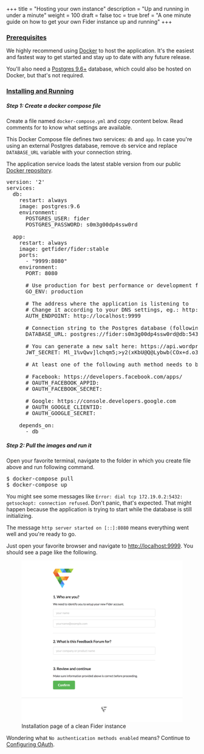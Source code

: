+++
title = "Hosting your own instance"
description = "Up and running in under a minute"
weight = 100
draft = false
toc = true
bref = "A one minute guide on how to get your own Fider instance up and running"
+++

<h3 class="section-head" id="h-prerequisites"><a href="#h-prerequisites">Prerequisites</a></h3>

<p>We highly recommend using <a href="https://www.docker.com/">Docker</a> to host the application. It's the easiest and fastest way to get started and stay up to date with any future release.</p>

<p>You'll also need a <a href="https://www.postgresql.org/">Postgres 9.6+</a> database, which could also be hosted on Docker, but that's not required.</p>

<h3 class="section-head" id="h-development"><a href="#h-development">Installing and Running</a></h3>

<h5>Step 1: Create a docker compose file</h5>

<p>
Create a file named <code>docker-compose.yml</code> and copy content below. 
Read comments for to know what settings are available. 
</p>

<p>This Docker Compose file defines two services: <code>db</code> and <code>app</code>. In case you're using an external Postgres database, remove <code>db</code> service and replace <code>DATABASE_URL</code> variable with your connection string.</p>

<p>The application service loads the latest stable version from our public <a href="https://hub.docker.com/r/getfider/fider/">Docker repository</a>.</p>

<pre>
version: '2'
services:
  db:
    restart: always
    image: postgres:9.6
    environment:
      POSTGRES_USER: fider
      POSTGRES_PASSWORD: s0m3g00dp4ssw0rd

  app:
    restart: always
    image: getfider/fider:stable
    ports:
      - "9999:8080"
    environment:
      PORT: 8080

      # Use production for best performance or development for more verbose logging
      GO_ENV: production
      
      # The address where the application is listening to
      # Change it according to your DNS settings, eg.: http://feedback.mycompany.com
      AUTH_ENDPOINT: http://localhost:9999
      
      # Connection string to the Postgres database (following example uses Docker defined above)
      DATABASE_URL: postgres://fider:s0m3g00dp4ssw0rd@db:5432/fider?sslmode=disable
      
      # You can generate a new salt here: https://api.wordpress.org/secret-key/1.1/salt/
      JWT_SECRET: Ml_1%vQwv]lchqm5;>y2(xKbU@Q@Lybwb(COx+d.o3&|5>)y;~G[KuWWYvR--6_g
      
      # At least one of the following auth method needs to be enabled

      # Facebook: https://developers.facebook.com/apps/
      # OAUTH_FACEBOOK_APPID: <fb_app_id>
      # OAUTH_FACEBOOK_SECRET: <fb_app_secret>

      # Google: https://console.developers.google.com
      # OAUTH_GOOGLE_CLIENTID: <google_app_id>
      # OAUTH_GOOGLE_SECRET: <google_app_secret>

    depends_on:
      - db
</pre>

<h5>Step 2: Pull the images and run it</h5>

<p>Open your favorite terminal, navigate to the folder in which you create file above and run following command.</p>

<pre>
$ docker-compose pull
$ docker-compose up
</pre>

<p>You might see some messages like <code>Error: dial tcp 172.19.0.2:5432: getsockopt: connection refused</code>. Don't panic, that's expected. That might happen because the application is trying to start while the database is still initializing.</p>

<p>The message <code>http server started on [::]:8080</code> means everything went well and you're ready to go.</p>

<p>Just open your favorite browser and navigate to <a href="http://localhost:9999">http://localhost:9999</a>. You should see a page like the following.</p>

<figure>
    <img src="/images/docs/fider-clean-install.png" />
    <figcaption>Installation page of a clean Fider instance</figcaption>
</figure>

<p>Wondering what <code>No authentication methods enabled</code> means? Continue to <a href="/docs/configuring-oauth">Configuring OAuth</a>.</p>